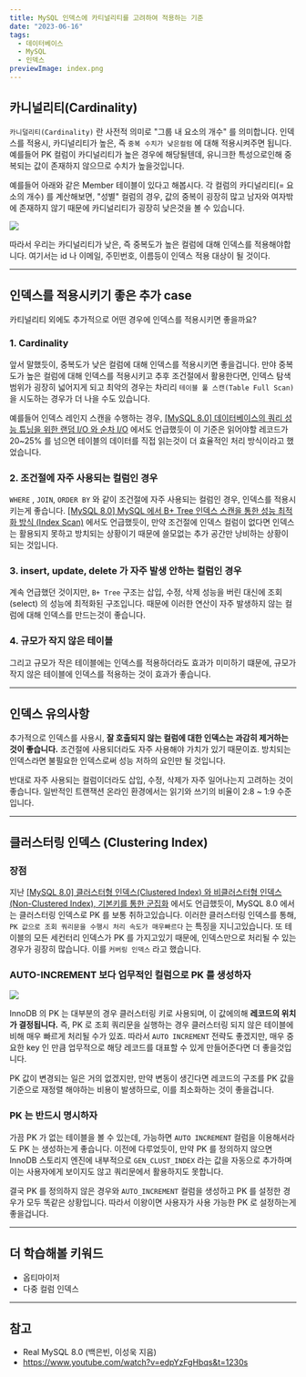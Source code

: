 ```yaml
---
title: MySQL 인덱스에 카티널리티를 고려하여 적용하는 기준
date: "2023-06-16"
tags:
  - 데이터베이스
  - MySQL
  - 인덱스
previewImage: index.png
---
```


## 카니널리티(Cardinality)

`카니덜리티(Cardinality)` 란 사전적 의미로 "그룹 내 요소의 개수" 를 의미합니다. 인덱스를 적용시, 카디널리티가 높은, 즉 `중복 수치가 낮은컬럼` 에 대해 적용시켜주면 됩니다. 예를들어 PK 컬럼이 카디널리티가 높은 경우에 해당될텐데, 유니크한 특성으로인해 중복되는 값이 존재하지 않으므로 수치가 높을것입니다.

예를들어 아래와 같은 Member 테이블이 있다고 해봅시다. 각 컬럼의 카디널리티(= 요소의 개수) 를 계산해보면, "성별" 컬럼의 경우, 값의 중복이 굉장히 많고 남자와 여자밖에 존재하지 않기 때문에 카디널리티가 굉장히 낮은것을 볼 수 있습니다.

![](https://velog.velcdn.com/images/msung99/post/e83dea3c-3caf-4c14-ade7-3d067b15c7ee/image.png)

따라서 우리는 카디널리티가 낮은, 즉 중복도가 높은 컬럼에 대해 인덱스를 적용해야합니다. 여기서는 id 나 이메일, 주민번호, 이름등이 인덱스 적용 대상이 될 것이다.

---

## 인덱스를 적용시키기 좋은 추가 case

카티널리티 외에도 추가적으로 어떤 경우에 인덱스를 적용시키면 좋을까요?

### 1. Cardinality

앞서 말했듯이, 중복도가 낮은 컬럼에 대해 인덱스를 적용시키면 좋을겁니다. 만야 중복도가 높은 컬럼에 대해 인덱스를 적용시키고 추후 조건절에서 활용한다면, 인덱스 탐색 범위가 굉장히 넓어지게 되고 최악의 경우는 차리리 `테이블 풀 스캔(Table Full Scan)` 을 시도하는 경우가 더 나을 수도 있습니다.

예를들어 인덱스 레인지 스캔을 수행하는 경우, [[MySQL 8.0] 데이터베이스의 쿼리 성능 튜닝을 위한 랜덤 I/O 와 순차 I/O](https://velog.io/@msung99/MySQL-8.0-%EB%8D%B0%EC%9D%B4%ED%84%B0%EB%B2%A0%EC%9D%B4%EC%8A%A4%EC%9D%98-%EC%BF%BC%EB%A6%AC-%EC%84%B1%EB%8A%A5-%ED%8A%9C%EB%8B%9D%EC%9D%84-%EC%9C%84%ED%95%9C-%EB%9E%9C%EB%8D%A4-IO-%EC%99%80-%EC%88%9C%EC%B0%A8-IO) 에서도 언급했듯이 이 기준은 읽어야할 레코드가 20~25% 를 넘으면 테이블의 데이터를 직접 읽는것이 더 효율적인 처리 방식이라고 했었습니다.

### 2. 조건절에 자주 사용되는 컬럼인 경우

`WHERE` , `JOIN`, `ORDER BY` 와 같이 조건절에 자주 사용되는 컬럼인 경우, 인덱스를 적용시키는게 좋습니다. [[MySQL 8.0] MySQL 에서 B+ Tree 인덱스 스캔을 통한 성능 최적화 방식 (Index Scan)](https://velog.io/@msung99/MySQL-8.0-MySQL-%EC%97%90%EC%84%9C%EC%9D%98-B-Tree-%EC%9D%B8%EB%8D%B1%EC%8A%A4%EB%A5%BC-%ED%86%B5%ED%95%9C-%EB%A0%88%EC%BD%94%EB%93%9C-%EC%8A%A4%EC%BA%94-%EC%B5%9C%EC%A0%81%ED%99%94-%EB%B0%A9%EC%8B%9D-Index-Scan) 에서도 언급했듯이, 만약 조건절에 인덱스 컬럼이 없다면 인덱스는 활용되지 못하고 방치되는 상황이기 때문에 쓸모없는 추가 공간만 낭비하는 상황이 되는 것입니다.

### 3. insert, update, delete 가 자주 발생 안하는 컬럼인 경우

계속 언급했던 것이지만, `B+ Tree` 구조는 삽입, 수정, 삭제 성능을 버린 대신에 조회(select) 의 성능에 최적화된 구조입니다. 때문에 이러한 연산이 자주 발생하지 않는 컬럼에 대해 인덱스를 만드는것이 좋습니다.

### 4. 규모가 작지 않은 테이블

그리고 규모가 작은 테이블에는 인덱스를 적용하더라도 효과가 미미하기 떄문에, 규모가 작지 않은 테이블에 인덱스를 적용하는 것이 효과가 좋습니다.

---

## 인덱스 유의사항

추가적으로 인덱스를 사용시, **잘 호출되지 않는 컬럼에 대한 인덱스는 과감히 제거하는 것이 좋습니다.** 조건절에 사용되더라도 자주 사용해야 가치가 있기 때문이죠. 방치되는 인덱스라면 불필요한 인덱스로써 성능 저하의 요인만 될 것입니다.

반대로 자주 사용되는 컬럼이더라도 삽입, 수정, 삭제가 자주 일어나는지 고려하는 것이 좋습니다. 일반적인 트랜잭션 온라인 환경에서는 읽기와 쓰기의 비율이 2:8 ~ 1:9 수준입니다.

---

## 클러스터링 인덱스 (Clustering Index)

### 장점

지난 [[MySQL 8.0] 클러스터형 인덱스(Clustered Index) 와 비클러스터형 인덱스(Non-Clustered Index), 기본키를 통한 군집화](https://velog.io/@msung99/MySQL-8.0-%ED%81%B4%EB%9F%AC%EC%8A%A4%ED%84%B0%ED%98%95-%EC%9D%B8%EB%8D%B1%EC%8A%A4Clustered-Index-%EC%99%80-%EB%B9%84%ED%81%B4%EB%9F%AC%EC%8A%A4%ED%84%B0%ED%98%95-%EC%9D%B8%EB%8D%B1%EC%8A%A4Non-Clustered-Index-%EA%B8%B0%EB%B3%B8%ED%82%A4%EB%A5%BC-%ED%86%B5%ED%95%9C-%EA%B5%B0%EC%A7%91%ED%99%94) 에서도 언급했듯이, MySQL 8.0 에서는 클러스터링 인덱스로 PK 를 보통 취하고있습니다. 이러한 클러스터링 인덱스를 통해,
`PK 값으로 조회 쿼리문을 수행시 처리 속도가 매우빠르다` 는 특징을 지니고있습니다. 또 테이블의 모든 세컨터리 인덱스가 PK 를 가지고있기 때문에, 인덱스만으로 처리될 수 있는 경우가 굉장히 많습니다. 이를 `커버링 인덱스` 라고 했습니다.

### AUTO-INCREMENT 보다 업무적인 컬럼으로 PK 를 생성하자

![](https://velog.velcdn.com/images/msung99/post/d3eb8356-4d5b-41b9-8a3b-f473c9b0a3de/image.png)

InnoDB 의 PK 는 대부분의 경우 클러스터링 키로 사용되며, 이 값에의해 **레코드의 위치가 결정됩니다.** 즉, PK 로 조회 쿼리문을 실행하는 경우 클러스터링 되지 않은 테이블에 비해 매우 빠르게 처리될 수가 있죠. 따라서 `AUTO INCREMENT` 전략도 좋겠지만, 매우 중요한 key 인 만큼 업무적으로 해당 레코드를 대표할 수 있게 만들어준다면 더 좋을것입니다.

PK 값이 변경되는 일은 거의 없겠지만, 만약 변동이 생긴다면 레코드의 구조를 PK 값을 기준으로 재정렬 해야하는 비용이 발생하므로, 이를 최소화하는 것이 좋을겁니다.

### PK 는 반드시 명시하자

가끔 PK 가 없는 테이블을 볼 수 있는데, 가능하면 `AUTO INCREMENT` 컬럼을 이용해서라도 PK 는 생성하는게 좋습니다. 이전에 다루었듯이, 만약 PK 를 정의하지 않으면 InnoDB 스토리지 엔진에 내부적으로 `GEN_CLUST_INDEX` 라는 값을 자동으로 추가하며 이는 사용자에게 보이지도 않고 쿼리문에서 활용하지도 못합니다.

결국 PK 를 정의하지 않은 경우와 `AUTO_INCREMENT` 컬럼을 생성하고 PK 를 설정한 경우가 모두 똑같은 상황입니다. 따라서 이왕이면 사용자가 사용 가능한 PK 로 설정하는게 좋을겁니다.

---

## 더 학습해볼 키워드

- 옵티마이저
- 다중 컬럼 인덱스

---

## 참고

- Real MySQL 8.0 (백은빈, 이성욱 지음)
- https://www.youtube.com/watch?v=edpYzFgHbqs&t=1230s

